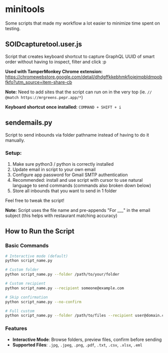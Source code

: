 # minitools
Some scripts that made my workflow a lot easier to minimize time spent on testing.

## SOIDcapturetool.user.js
Script that creates keyboard shortcut to capture GraphQL UUID of smart order without having to inspect, filter and click :p

**Used with TamperMonkey Chrome extension:**
https://chromewebstore.google.com/detail/dhdgffkkebhmkfjojejmpbldmpobfkfo?utm_source=item-share-cb

**Note:** Need to add sites that the script can run on in the very top (ie. `// @match https://mrgreens.pepr.app/*`)

**Keyboard shortcut once installed:** `COMMAND + SHIFT + i`

## sendemails.py
Script to send inbounds via folder pathname instead of having to do it manually.

### Setup:
1. Make sure python3 / python is correctly installed
2. Update email in script to your own email
3. Configure app password for Gmail SMTP authentication
4. Recommended: install and use script with cursor to use natural language to send commands (commands also broken down below)
5. Store all inbounds that you want to send in 1 folder

Feel free to tweak the script!

**Note:** Script uses the file name and pre-appends "For ___" in the email subject (this helps with restaurant matching accuracy)

## How to Run the Script

### Basic Commands
```bash
# Interactive mode (default)
python script_name.py

# Custom folder
python script_name.py --folder /path/to/your/folder

# Custom recipient
python script_name.py --recipient someone@example.com

# Skip confirmation
python script_name.py --no-confirm

# Full custom
python script_name.py --folder /path/to/files --recipient user@domain.com --no-confirm
```

### Features
- **Interactive Mode**: Browse folders, preview files, confirm before sending
- **Supported Files**: `.jpg`, `.jpeg`, `.png`, `.pdf`, `.txt`, `.csv`, `.xlsx`, `.eml`
